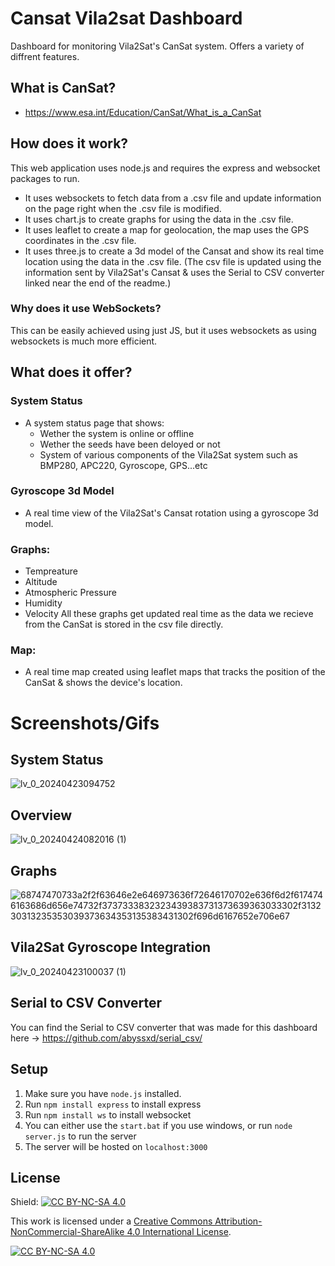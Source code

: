 # Cansat Vila2sat Dashboard
Dashboard for monitoring Vila2Sat's CanSat system. Offers a variety of diffrent features.
## What is CanSat?

- https://www.esa.int/Education/CanSat/What_is_a_CanSat

## How does it work?
This web application uses node.js and requires the express and websocket packages to run. 

- It uses websockets to fetch data from a .csv file and update information on the page right when the .csv file is modified.
- It uses chart.js to create graphs for using the data in the .csv file.
- It uses leaflet to create a map for geolocation, the map uses the GPS coordinates in the .csv file.
- It uses three.js to create a 3d model of the Cansat and show its real time location using the data in the .csv file.
(The csv file is updated using the information sent by Vila2Sat's Cansat & uses the Serial to CSV converter linked near the end of the readme.)

### Why does it use WebSockets?
This can be easily achieved using just JS, but it uses websockets as using websockets is much more efficient.

## What does it offer?

### System Status
- A system status page that shows:
  - Wether the system is online or offline
  - Wether the seeds have been deloyed or not
  - System of various components of the Vila2Sat system such as BMP280, APC220, Gyroscope, GPS...etc

### Gyroscope 3d Model
- A real time view of the Vila2Sat's Cansat rotation using a gyroscope 3d model.

### Graphs: 
- Tempreature
- Altitude
- Atmospheric Pressure
- Humidity
- Velocity
All these graphs get updated real time as the data we recieve from the CanSat is stored in the csv file directly.

### Map:
- A real time map created using leaflet maps that tracks the position of the CanSat & shows the device's location.

# Screenshots/Gifs

## System Status
![lv_0_20240423094752](https://github.com/abyssxd/cansat_vila2sat/assets/57658642/d95c0fcb-3c51-4b23-8579-17f43ac30cc1)


## Overview
![lv_0_20240424082016 (1)](https://github.com/abyssxd/cansat_vila2sat/assets/57658642/6bc6eee7-3c84-4dc5-899e-fd42879e5a7b)


## Graphs
![68747470733a2f2f63646e2e646973636f72646170702e636f6d2f6174746163686d656e74732f3737333832323439383731373639363033302f313230313235353039373634353135383431302f696d6167652e706e67](https://github.com/abyssxd/cansat_vila2sat/assets/57658642/e8283c3a-25b3-4aa4-aea8-ba88e48ed40a)


## Vila2Sat Gyroscope Integration
![lv_0_20240423100037 (1)](https://github.com/abyssxd/cansat_vila2sat/assets/57658642/54722e10-8f4a-4693-b440-81cf041c9eec)

## Serial to CSV Converter
You can find the Serial to CSV converter that was made for this dashboard here -> https://github.com/abyssxd/serial_csv/


## Setup

1. Make sure you have `node.js` installed. 
2. Run `npm install express` to install express
3. Run `npm install ws` to install websocket
4. You can either use the `start.bat` if you use windows, or run `node server.js` to run the server
5. The server will be hosted on `localhost:3000`

## License
Shield: [![CC BY-NC-SA 4.0][cc-by-nc-sa-shield]][cc-by-nc-sa]

This work is licensed under a
[Creative Commons Attribution-NonCommercial-ShareAlike 4.0 International License][cc-by-nc-sa].

[![CC BY-NC-SA 4.0][cc-by-nc-sa-image]][cc-by-nc-sa]

[cc-by-nc-sa]: http://creativecommons.org/licenses/by-nc-sa/4.0/
[cc-by-nc-sa-image]: https://licensebuttons.net/l/by-nc-sa/4.0/88x31.png
[cc-by-nc-sa-shield]: https://img.shields.io/badge/License-CC%20BY--NC--SA%204.0-lightgrey.svg
